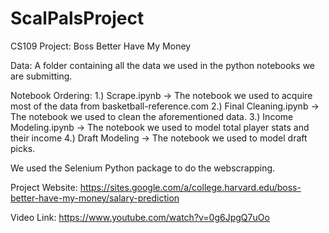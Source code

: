 # ScalPalsProject
CS109 Project: Boss Better Have My Money

Data: A folder containing all the data we used in the python notebooks we are submitting.

Notebook Ordering:
	1.) Scrape.ipynb -> The notebook we used to acquire most of the data from basketball-reference.com
	2.) Final Cleaning.ipynb -> The notebook we used to clean the aforementioned data.
	3.) Income Modeling.ipynb -> The notebook we used to model total player stats and their income
	4.) Draft Modeling -> The notebook we used to model draft picks.

We used the Selenium Python package to do the webscrapping. 

Project Website: https://sites.google.com/a/college.harvard.edu/boss-better-have-my-money/salary-prediction

Video Link: https://www.youtube.com/watch?v=0g6JpgQ7uOo